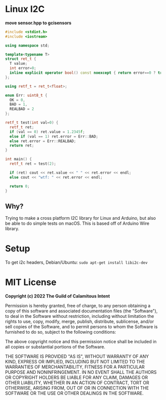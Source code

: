 # Linux I2C

**move sensor.hpp to gcisensors**

```cpp
#include <stdint.h>
#include <iostream>

using namespace std;

template<typename T>
struct ret_t {
  T value;
  int error=0;
  inline explicit operator bool() const noexcept { return error==0 ? true: false; }
};

using retf_t = ret_t<float>;

enum Err: uint8_t {
  OK = 0,
  BAD = 1,
  REALBAD = 2
};

retf_t test(int val=0) {
  retf_t ret;
  if (val == 0) ret.value = 1.2345f;
  else if (val == 1) ret.error = Err::BAD;
  else ret.error = Err::REALBAD;
  return ret;
}

int main() {
  retf_t ret = test(2);

  if (ret) cout << ret.value << " " << ret.error << endl;
  else cout << "wtf: " << ret.error << endl;

  return 0;
}
```

## Why?

Trying to make a cross platform I2C library for Linux and Arduino, but
also be able to do simple tests on macOS. This is based off of Arduino
Wire library.

# Setup

To get i2c headers, Debian/Ubuntu: `sudo apt-get install libi2c-dev`

# MIT License

**Copyright (c) 2022 The Guild of Calamitous Intent**

Permission is hereby granted, free of charge, to any person obtaining a copy
of this software and associated documentation files (the "Software"), to deal
in the Software without restriction, including without limitation the rights
to use, copy, modify, merge, publish, distribute, sublicense, and/or sell
copies of the Software, and to permit persons to whom the Software is
furnished to do so, subject to the following conditions:

The above copyright notice and this permission notice shall be included in all
copies or substantial portions of the Software.

THE SOFTWARE IS PROVIDED "AS IS", WITHOUT WARRANTY OF ANY KIND, EXPRESS OR
IMPLIED, INCLUDING BUT NOT LIMITED TO THE WARRANTIES OF MERCHANTABILITY,
FITNESS FOR A PARTICULAR PURPOSE AND NONINFRINGEMENT. IN NO EVENT SHALL THE
AUTHORS OR COPYRIGHT HOLDERS BE LIABLE FOR ANY CLAIM, DAMAGES OR OTHER
LIABILITY, WHETHER IN AN ACTION OF CONTRACT, TORT OR OTHERWISE, ARISING FROM,
OUT OF OR IN CONNECTION WITH THE SOFTWARE OR THE USE OR OTHER DEALINGS IN THE
SOFTWARE.
